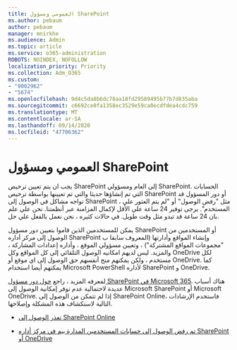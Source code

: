 ```yaml
---
title: العمومي ومسؤول SharePoint
ms.author: pebaum
author: pebaum
manager: mnirkhe
ms.audience: Admin
ms.topic: article
ms.service: o365-administration
ROBOTS: NOINDEX, NOFOLLOW
localization_priority: Priority
ms.collection: Adm_O365
ms.custom:
- "9002962"
- "5674"
ms.openlocfilehash: 9d4c5da8b6dc78aa18fd29589495b77b7d835aba
ms.sourcegitcommit: c6692ce0fa1358ec3529e59ca0ecdfdea4cdc759
ms.translationtype: MT
ms.contentlocale: ar-SA
ms.lasthandoff: 09/14/2020
ms.locfileid: "47706362"
---
```

# <a name="global-and-sharepoint-admin"></a>العمومي ومسؤول SharePoint

يجب ان يتم تعيين ترخيص SharePoint إلى العام ومسؤولي SharePoint. الحسابات التي تم إنشاؤها حديثا والتي تم تعيينها بواسطة ترخيص SharePoint أو دور المسؤول قد تواجه مشاكل في الوصول إلى SharePoint ، مثل "رفض الوصول" أو "لم يتم العثور علي المستخدم". يرجى توفير 24 ساعة علي الأقل لإكمال المزامنة عبر أنظمتنا. نحن علي علم بان 24 ساعة قد تبدو مثل وقت طويل. في حالات كثيره ، نحن نعمل بالفعل علي حل.

يمكن للمستخدمين الذين قاموا بتعيين دور مسؤول SharePoint أو المستخدمين من الوصول إلى مركز أداره SharePoint وإنشاء المواقع وأدارتها (المعروف سابقا ب "مجموعات المواقع المشتركة") ، وتعيين مسؤولي الموقع ، وأداره إعدادات المشاركة ، والمزيد. ليس لديهم امكانيه الوصول التلقائي إلى كل المواقع وكل OneDrive لكل مستخدم ، ولكن يمكنهم منح أنفسهم حق الوصول إلى اي موقع أو OneDrive. كما يمكنهم أيضا استخدام Microsoft PowerShell لأداره SharePoint و OneDrive.

لمعرفه المزيد ، راجع [حول دور مسؤول SharePoint في Microsoft 365](https://docs.microsoft.com/sharepoint/sharepoint-admin-role).
هناك أسباب عديدة لاحتمالية عدم توفر إمكانية الوصول إلى Microsoft SharePoint أو Microsoft OneDrive. إذا لم تتمكن من الوصول إلى SharePoint Online، فاستخدم الإرشادات التالية لاستكشاف هذه المشكلة وإصلاحها.

- [تعذر الوصول إلى SharePoint Online](https://docs.microsoft.com/sharepoint/troubleshoot/sharing-and-permissions/sharepoint-online-inaccessible)

- [تم رفض الوصول إلى حسابات المستخدمين المدارة بيم في مركز أداره SharePoint أو OneDrive](https://docs.microsoft.com/sharepoint/troubleshoot/administration/access-denied-to-pim-user-accounts)